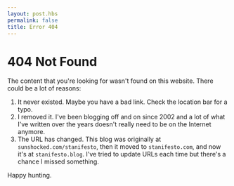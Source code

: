 ```yaml
---
layout: post.hbs
permalink: false
title: Error 404
---
```


# 404 Not Found

The content that you're looking for wasn't found on this website. There could be a lot of
reasons:

1. It never existed. Maybe you have a bad link. Check the location bar for a typo.
1. I removed it. I've been blogging off and on since 2002 and a lot of what I've written
over the years doesn't really need to be on the Internet anymore.
1. The URL has changed. This blog was originally at `sunshocked.com/stanifesto`, then
it moved to `stanifesto.com`, and now it's at `stanifesto.blog`. I've tried to update URLs
each time but there's a chance I missed something.

Happy hunting.
